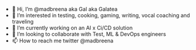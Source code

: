 - 👋 Hi, I’m @madbreena aka Gal aka Galatea
- 👀 I’m interested in testing, cooking, gaming, writing, vocal coaching and traveling
- 🌱 I’m currently working on an AI x Ci/CD solution
- 💞️ I’m looking to collaborate with Test, ML & DevOps engineers
- 📫 How to reach me twitter @madbreena

<!---
madbreena/madbreena is a ✨ special ✨ repository because its `README.md` (this file) appears on your GitHub profile.
You can click the Preview link to take a look at your changes.
--->
